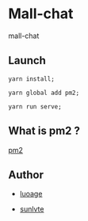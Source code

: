 # Mall-chat

mall-chat

## Launch

```
yarn install;

yarn global add pm2;

yarn run serve;
```

## What is pm2 ?

[pm2](https://github.com/Unitech/pm2)

## Author

- [luoage](https://github.com/luoage)

- [sunlvte](https://github.com/sunlvte)
